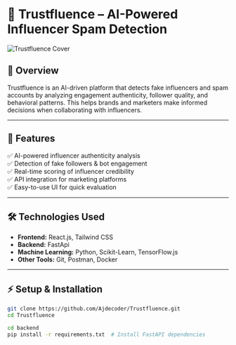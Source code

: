 # 🚀 Trustfluence – AI-Powered Influencer Spam Detection  

![Trustfluence Cover](cover-image-url) <!-- Replace with actual cover image URL -->

## 📝 Overview  
Trustfluence is an AI-driven platform that detects fake influencers and spam accounts by analyzing engagement authenticity, follower quality, and behavioral patterns. This helps brands and marketers make informed decisions when collaborating with influencers.

---

## 🌟 Features  
✅ AI-powered influencer authenticity analysis  
✅ Detection of fake followers & bot engagement  
✅ Real-time scoring of influencer credibility  
✅ API integration for marketing platforms  
✅ Easy-to-use UI for quick evaluation  

---

## 🛠 Technologies Used  
- **Frontend:** React.js, Tailwind CSS  
- **Backend:** FastApi
- **Machine Learning:** Python, Scikit-Learn, TensorFlow.js  
- **Other Tools:** Git, Postman, Docker

---

## ⚡ Setup & Installation  

```bash
git clone https://github.com/Ajdecoder/Trustfluence.git
cd Trustfluence

cd backend
pip install -r requirements.txt  # Install FastAPI dependencies

